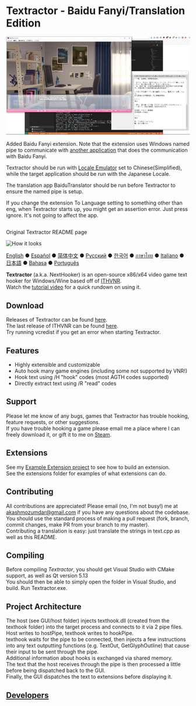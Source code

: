 # Textractor - Baidu Fanyi/Translation Edition

![Baidu Fanyi in action](Capture_resize.png)

Added Baidu Fanyi extension. Note that the extension uses Windows named pipe to communicate with [another application](https://github.com/moonlightelite/BaiduTranslator) that does the communication with Baidu Fanyi.

Textractor should be run with [Locale Emulator](https://pooi.moe/Locale-Emulator/) set to Chinese(Simplified), while the target application should be run with the Japanese Locale.

The translation app BaiduTranslator should be run before Textractor to ensure the named pipe is setup. 

If you change the extension To Language setting to something other than eng, when Textractor starts up, you might get an assertion error. Just press ignore. It's not going to affect the app.

##
Original Textractor README page

![How it looks](screenshot.png)

[English](README.md) ● [Español](README_ES.md) ● [简体中文](README_SC.md) ● [Русский](README_RU.md) ● [한국어](README_KR.md) ● [ภาษาไทย](README_TH.md) ● [Italiano](README_IT.md) ● [日本語](README_JP.md) ● [Bahasa](README_ID.md) ● [Português](README_PT.md)

**Textractor** (a.k.a. NextHooker) is an open-source x86/x64 video game text hooker for Windows/Wine based off of [ITHVNR](http://www.hongfire.com/forum/showthread.php/438331-ITHVNR-ITH-with-the-VNR-engine).<br>
Watch the [tutorial video](https://tinyurl.com/textractor-tutorial) for a quick rundown on using it.

## Download

Releases of Textractor can be found [here](https://github.com/Artikash/Textractor/releases).<br>
The last release of ITHVNR can be found [here](https://drive.google.com/open?id=13aHF4uIXWn-3YML_k2YCDWhtGgn5-tnO).<br>
Try running vcredist if you get an error when starting Textractor.

## Features

- Highly extensible and customizable
- Auto hook many game engines (including some not supported by VNR!)
- Hook text using /H "hook" codes (most AGTH codes supported)
- Directly extract text using /R "read" codes

## Support

Please let me know of any bugs, games that Textractor has trouble hooking, feature requests, or other suggestions.<br>
If you have trouble hooking a game please email me a place where I can freely download it, or gift it to me on [Steam](https://steamcommunity.com/profiles/76561198097566313/).

## Extensions

See my [Example Extension project](https://github.com/Artikash/ExampleExtension) to see how to build an extension.<br>
See the extensions folder for examples of what extensions can do. 

## Contributing

All contributions are appreciated! Please email (no, I'm not busy!) me at akashmozumdar@gmail.com if you have any questions about the codebase.<br>
You should use the standard process of making a pull request (fork, branch, commit changes, make PR from your branch to my master).<br>
Contributing a translation is easy: just translate the strings in text.cpp as well as this README.

## Compiling

Before compiling *Textractor*, you should get Visual Studio with CMake support, as well as Qt version 5.13<br>
You should then be able to simply open the folder in Visual Studio, and build. Run Textractor.exe.

## Project Architecture

The host (see GUI/host folder) injects texthook.dll (created from the texthook folder) into the target process and connects to it via 2 pipe files.<br>
Host writes to hostPipe, texthook writes to hookPipe.<br>
texthook waits for the pipe to be connected, then injects a few instructions into any text outputting functions (e.g. TextOut, GetGlyphOutline) that cause their input to be sent through the pipe.<br>
Additional information about hooks is exchanged via shared memory.<br>
The text that the host receives through the pipe is then processed a little before being dispatched back to the GUI.<br>
Finally, the GUI dispatches the text to extensions before displaying it.

## [Developers](CREDITS.md)
